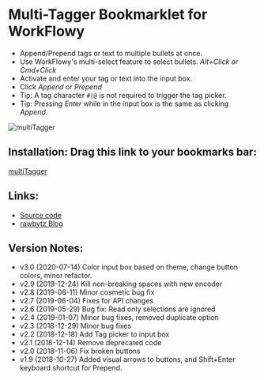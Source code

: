 # Multi-Tagger Bookmarklet for WorkFlowy
- Append/Prepend tags or text to multiple bullets at once.
- Use WorkFlowy's multi-select feature to select bullets. *Alt+Click or Cmd+Click*
- Activate and enter your tag or text into the input box.
- Click *Append* or *Prepend*
- Tip: A tag character `#|@` is not required to trigger the tag picker.
- Tip: Pressing *Enter* while in the input box is the same as clicking *Append*. 

![multiTagger](https://i.imgur.com/63F5hzZ.png)

## Installation: Drag this link to your bookmarks bar:

<a href="javascript:(function multiTagger_3_0(){function toastMsg(str,sec,err){WF.showMessage(str,err);setTimeout(WF.hideMessage,(sec||2)*1e3)}const itemNameHasTag=(item,Tag)=&gt;WF.getItemNameTags(item).some(t=&gt;t.tag.toLowerCase()===Tag.toLowerCase());const htmlEscTextForContent=str=&gt;str.replace(/&amp;/g,&quot;&amp;amp;&quot;).replace(/&gt;/g,&quot;&amp;gt;&quot;).replace(/&lt;/g,&quot;&amp;lt;&quot;).replace(/\u00A0/g,&quot; &quot;);const htmlEscText=str=&gt;str.replace(/&amp;/g,&quot;&amp;amp;&quot;).replace(/&gt;/g,&quot;&amp;gt;&quot;).replace(/&lt;/g,&quot;&amp;lt;&quot;).replace(/&quot;/g,&quot;&amp;quot;&quot;);function pendOmatic(items,input,prePend){const inputTag=input.match(/[#@][a-zA-Z0-9][\w:-]*/);const inputTagTxt=inputTag?inputTag[0].replace(/:{1,2}$/,&quot;&quot;):&quot;&quot;;const inputHasTagBorder=inputTag?prePend?input.endsWith(inputTagTxt):input.startsWith(inputTagTxt):false;input=htmlEscTextForContent(input);const pend=inputHasTagBorder?prePend?`${input} `:` ${input}`:input;WF.editGroup(()=&gt;{items.forEach(item=&gt;{if(!inputTag||!itemNameHasTag(item,inputTagTxt)){var nuName=prePend?pend+item.getName().trimLeft():item.getName().trimRight()+pend;WF.setItemName(item,nuName)}})})}function createAllTagsDataList(){const options=getRootDescendantTagCounts().getTagList().map(Tag=&gt;`&lt;option value=&quot;${Tag.tag} &quot;&gt;`);return`&lt;datalist id=&quot;tagPicker&quot;&lt;option value=&quot;&quot;&gt;${options.join('')}&lt;/datalist&gt;`}function getColors(){const p=document.querySelector(&quot;.page.active&quot;);return p?`color:${getComputedStyle(p).color};background:${getComputedStyle(p).backgroundColor};`:&quot;&quot;}function multiTagAlert(bodyHtml){const addButton=(num,name)=&gt;`&lt;button type=&quot;button&quot; class=&quot;btnX&quot; id=&quot;btn${num.toString()}&quot;&gt;${name}&lt;/button&gt;`;const inputStyle=`#inputBx{${getColors()}width:95%;height:20px;display:block;margin-top:5px;border:1px solid #ccc;border-radius:4px;padding:5px}`;const buttonStyle='.btnX{font-size:18px;background-color:steelblue;border:2px solid;border-radius:20px;color:#fff;padding:5px 15px;margin-top:16px;margin-right:16px}.btnX:focus{border-color:#c4c4c4}';const box=`&lt;div&gt;&lt;input id=&quot;inputBx&quot; type=&quot;text&quot; spellcheck=&quot;false&quot; list=&quot;tagPicker&quot;&gt;${createAllTagsDataList()}&lt;/div&gt;`;const buttons=addButton(1,&quot;Append &amp;#8614;&quot;)+addButton(2,&quot;&amp;#8612; Prepend&quot;);WF.showAlertDialog(`&lt;style&gt;${htmlEscText(inputStyle+buttonStyle)}&lt;/style&gt;&lt;div&gt;${bodyHtml}&lt;/div&gt;${box}&lt;div&gt;${buttons}&lt;/div&gt;`,&quot;Enter tag or text:&quot;);setTimeout(()=&gt;{let userInput;const inputBx=document.getElementById(&quot;inputBx&quot;);const btn1=document.getElementById(&quot;btn1&quot;);const btn2=document.getElementById(&quot;btn2&quot;);inputBx.select();inputBx.addEventListener(&quot;keyup&quot;,event=&gt;{if(event.key===&quot;Enter&quot;)btn1.click()});btn1.onclick=()=&gt;{userInput=inputBx.value;WF.hideDialog();setTimeout(()=&gt;pendOmatic(selections,userInput),50)};btn2.onclick=()=&gt;{userInput=inputBx.value;WF.hideDialog();setTimeout(()=&gt;pendOmatic(selections,userInput,true),50)}},100)}const selections=WF.getSelection().filter(item=&gt;!item.isReadOnly());if(selections.length===0){return void toastMsg(`Use WorkFlowy's multi-select to select bullets, and try again. &lt;i&gt;(Alt+Click or Cmd+Click)&lt;/i&gt;`,3,true)}multiTagAlert(`&lt;i&gt;${selections.length} items&lt;/i&gt;`)})();">multiTagger</a>

## Links:
- [Source code](https://github.com/rawbytz/multi-tagger/blob/master/multiTagger.js)
- [rawbytz Blog](https://rawbytz.wordpress.com)


## Version Notes:
- v3.0 (2020-07-14) Color input box based on theme, change button colors, minor refactor.
- v2.9 (2019-12-24) Kill non-breaking spaces with new encoder
- v2.8 (2019-06-11) Minor cosmetic bug fix
- v2.7 (2019-06-04) Fixes for API changes
- v2.6 (2019-05-29) Bug fix: Read only selections are ignored
- v2.4 (2019-01-07) Minor bug fixes, removed duplicate option
- v2.3 (2018-12-29) Minor bug fixes
- v2.2 (2018-12-18) Add Tag picker to input box
- v2.1 (2018-12-14) Remove deprecated code
- v2.0 (2018-11-06) Fix broken buttons
- v1.9 (2018-10-27) Added visual arrows to buttons, and Shift+Enter keyboard shortcut for Prepend.


<!-- 
LINKS REFERENCING THIS
@BLOGGER https://www.blogger.com/blogger.g?blogID=6597785605721546133#editor/target=page;pageID=8185578935534960183

@SOFTWARE https://rawbytz.wordpress.com/software/

@WFBLOG https://blog.workflowy.com/2018/10/11/multi-tag/
 -->
